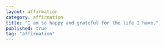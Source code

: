 ```yaml
---
layout: affirmation  
category: affirmation  
title: "I am so happy and grateful for the life I have."  
published: true
tag: "affirmation"
---
```

